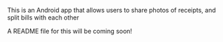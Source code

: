 This is an Android app that allows users to share photos of receipts, and split bills with each other

A README file for this will be coming soon!
